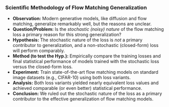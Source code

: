### Scientific Methodology of Flow Matching Generalization

* **Observation:** Modern generative models, like diffusion and flow matching, generalize remarkably well, but the reasons are unclear.
* **Question/Problem:** Is the *stochastic (noisy) nature* of the flow matching loss a primary reason for this strong generalization?
* **Hypothesis:** The stochastic nature of the loss is *not* a primary contributor to generalization, and a non-stochastic (closed-form) loss will perform comparably.
* **Method (to test the Hyp.):** Empirically compare the training losses and final statistical performance of models trained with the stochastic loss versus the closed-form loss.
* **Experiment:** Train state-of-the-art flow matching models on standard image datasets (e.g., CIFAR-10) using both loss variants.
* **Analysis:** Both loss variants yielded nearly equivalent loss values and achieved comparable (or even better) statistical performance.
* **Conclusion:** We ruled out the stochastic nature of the loss as a primary contributor to the effective generalization of flow matching models.